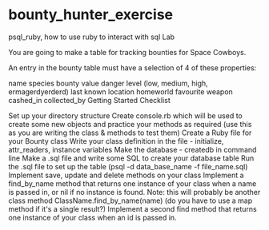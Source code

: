 # bounty_hunter_exercise
psql_ruby, how to use ruby to interact with sql
Lab

You are going to make a table for tracking bounties for Space Cowboys.

An entry in the bounty table must have a selection of 4 of these properties:

name
species
bounty value
danger level (low, medium, high, ermagerdyerderd)
last known location
homeworld
favourite weapon
cashed_in
collected_by
Getting Started Checklist

Set up your directory structure
Create console.rb which will be used to create some new objects and practice your methods as required (use this as you are writing the class & methods to test them)
Create a Ruby file for your Bounty class
Write your class definition in the file - initialize, attr_readers, instance variables
Make the database - createdb in command line
Make a .sql file and write some SQL to create your database table
Run the .sql file to set up the table (psql -d data_base_name -f file_name.sql)
Implement save, update and delete methods on your class
Implement a find_by_name method that returns one instance of your class when a name is passed in, or nil if no instance is found. Note: this will probably be another class method ClassName.find_by_name(name) (do you have to use a map method if it's a single result?)
Implement a second find method that returns one instance of your class when an id is passed in.
